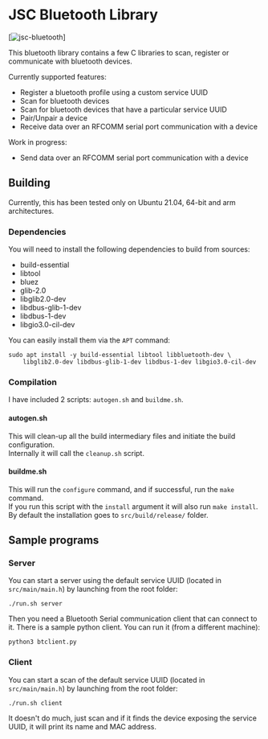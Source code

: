 # JSC Bluetooth Library

[![jsc-bluetooth](bluetooh.png)]


This bluetooth library contains a few C libraries to scan, register or communicate with bluetooth devices.

Currently supported features:
- Register a bluetooth profile using a custom service UUID
- Scan for bluetooth devices
- Scan for bluetooth devices that have a particular service UUID
- Pair/Unpair a device
- Receive data over an RFCOMM serial port communication with a device

Work in progress:
- Send data over an RFCOMM serial port communication with a device

## Building

Currently, this has been tested only on Ubuntu 21.04, 64-bit and arm architectures.

### Dependencies

You will need to install the following dependencies to build from sources:
- build-essential
- libtool
- bluez
- glib-2.0
- libglib2.0-dev
- libdbus-glib-1-dev
- libdbus-1-dev
- libgio3.0-cil-dev

You can easily install them via the `APT` command:
```
sudo apt install -y build-essential libtool libbluetooth-dev \
    libglib2.0-dev libdbus-glib-1-dev libdbus-1-dev libgio3.0-cil-dev
```

### Compilation

I have included 2 scripts: `autogen.sh` and `buildme.sh`.

#### autogen.sh

This will clean-up all the build intermediary files and initiate the build configuration.  
Internally it will call the `cleanup.sh` script.

#### buildme.sh

This will run the `configure` command, and if successful, run the `make` command.  
If you run this script with the `install` argument it will also run `make install`.  
By default the installation goes to `src/build/release/` folder.

## Sample programs

### Server

You can start a server using the default service UUID (located in `src/main/main.h`) by launching from the root folder:
```
./run.sh server
```
Then you need a Bluetooth Serial communication client that can connect to it. There is a sample python client. You can run it (from a different machine):
```
python3 btclient.py
```

### Client

You can start a scan of the default service UUID (located in `src/main/main.h`) by launching from the root folder:
```
./run.sh client
```
It doesn't do much, just scan and if it finds the device exposing the service UUID, it will print its name and MAC address.